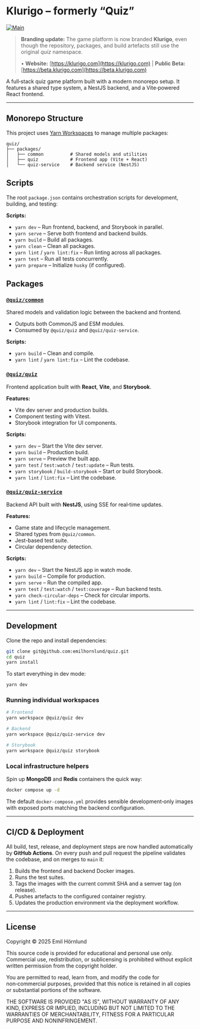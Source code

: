 # Klurigo – formerly “Quiz”

[![Main](https://github.com/emilhornlund/quiz/actions/workflows/main.yml/badge.svg)](https://github.com/emilhornlund/quiz/actions/workflows/main.yml)

> **Branding update:** The game platform is now branded **Klurigo**, even though the repository, packages, and build artefacts still use the original *quiz* namespace.
>
> • **Website:** [https://klurigo.com](https://klurigo.com) | **Public Beta:** [https://beta.klurigo.com](https://beta.klurigo.com)

A full‑stack quiz game platform built with a modern monorepo setup. It features a shared type system, a NestJS backend, and a Vite‑powered React frontend.

---

## Monorepo Structure

This project uses [Yarn Workspaces](https://classic.yarnpkg.com/en/docs/workspaces/) to manage multiple packages:

```text
quiz/
├── packages/
│   ├── common          # Shared models and utilities
│   ├── quiz            # Frontend app (Vite + React)
│   └── quiz-service    # Backend service (NestJS)
```

## Scripts

The root `package.json` contains orchestration scripts for development, building, and testing:

**Scripts:**

- `yarn dev` – Run frontend, backend, and Storybook in parallel.
- `yarn serve` – Serve both frontend and backend builds.
- `yarn build` – Build all packages.
- `yarn clean` – Clean all packages.
- `yarn lint` / `yarn lint:fix` – Run linting across all packages.
- `yarn test` – Run all tests concurrently.
- `yarn prepare` – Initialize `husky` (if configured).

## Packages

### [`@quiz/common`](./packages/common)

Shared models and validation logic between the backend and frontend.

- Outputs both CommonJS and ESM modules.
- Consumed by `@quiz/quiz` and `@quiz/quiz-service`.

**Scripts:**

- `yarn build` – Clean and compile.
- `yarn lint` / `yarn lint:fix` – Lint the codebase.

### [`@quiz/quiz`](./packages/quiz)

Frontend application built with **React**, **Vite**, and **Storybook**.

**Features:**

- Vite dev server and production builds.
- Component testing with Vitest.
- Storybook integration for UI components.

**Scripts:**

- `yarn dev` – Start the Vite dev server.
- `yarn build` – Production build.
- `yarn serve` – Preview the built app.
- `yarn test` / `test:watch` / `test:update` – Run tests.
- `yarn storybook` / `build-storybook` – Start or build Storybook.
- `yarn lint` / `lint:fix` – Lint the codebase.

### [`@quiz/quiz-service`](./packages/quiz-service)

Backend API built with **NestJS**, using SSE for real‑time updates.

**Features:**

- Game state and lifecycle management.
- Shared types from `@quiz/common`.
- Jest-based test suite.
- Circular dependency detection.

**Scripts:**

- `yarn dev` – Start the NestJS app in watch mode.
- `yarn build` – Compile for production.
- `yarn serve` – Run the compiled app.
- `yarn test` / `test:watch` / `test:coverage` – Run backend tests.
- `yarn check-circular-deps` – Check for circular imports.
- `yarn lint` / `lint:fix` – Lint the codebase.

---

## Development

Clone the repo and install dependencies:

```sh
git clone git@github.com:emilhornlund/quiz.git
cd quiz
yarn install
```

To start everything in dev mode:

```sh
yarn dev
```

### Running individual workspaces

```sh
# Frontend
yarn workspace @quiz/quiz dev

# Backend
yarn workspace @quiz/quiz-service dev

# Storybook
yarn workspace @quiz/quiz storybook
```

### Local infrastructure helpers

Spin up **MongoDB** and **Redis** containers the quick way:

```sh
docker compose up -d
```

The default `docker-compose.yml` provides sensible development‑only images with exposed ports matching the backend configuration.

---

## CI/CD & Deployment

All build, test, release, and deployment steps are now handled automatically by **GitHub Actions**. On every push and pull request the pipeline validates the codebase, and on merges to `main` it:

1. Builds the frontend and backend Docker images.
2. Runs the test suites.
3. Tags the images with the current commit SHA and a semver tag (on release).
4. Pushes artefacts to the configured container registry.
5. Updates the production environment via the deployment workflow.

---

## License

Copyright © 2025 Emil Hörnlund

This source code is provided for educational and personal use only.
Commercial use, redistribution, or sublicensing is prohibited without
explicit written permission from the copyright holder.

You are permitted to read, learn from, and modify the code for non‑commercial purposes,
provided that this notice is retained in all copies or substantial portions of the software.

THE SOFTWARE IS PROVIDED "AS IS", WITHOUT WARRANTY OF ANY KIND,
EXPRESS OR IMPLIED, INCLUDING BUT NOT LIMITED TO THE WARRANTIES
OF MERCHANTABILITY, FITNESS FOR A PARTICULAR PURPOSE AND NONINFRINGEMENT.

